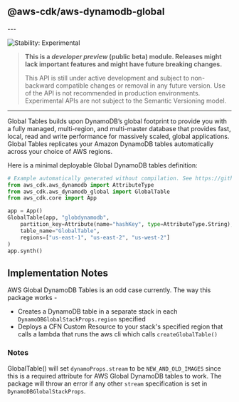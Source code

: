 ## @aws-cdk/aws-dynamodb-global

<!--BEGIN STABILITY BANNER-->---


![Stability: Experimental](https://img.shields.io/badge/stability-Experimental-important.svg?style=for-the-badge)

> **This is a *developer preview* (public beta) module. Releases might lack important features and might have
> future breaking changes.**
>
> This API is still under active development and subject to non-backward
> compatible changes or removal in any future version. Use of the API is not recommended in production
> environments. Experimental APIs are not subject to the Semantic Versioning model.

---
<!--END STABILITY BANNER-->

Global Tables builds upon DynamoDB’s global footprint to provide you with a fully managed, multi-region, and multi-master database that provides fast, local, read and write performance for massively scaled, global applications. Global Tables replicates your Amazon DynamoDB tables automatically across your choice of AWS regions.

Here is a minimal deployable Global DynamoDB tables definition:

```python
# Example automatically generated without compilation. See https://github.com/aws/jsii/issues/826
from aws_cdk.aws_dynamodb import AttributeType
from aws_cdk.aws_dynamodb_global import GlobalTable
from aws_cdk.core import App

app = App()
GlobalTable(app, "globdynamodb",
    partition_key=Attribute(name="hashKey", type=AttributeType.String),
    table_name="GlobalTable",
    regions=["us-east-1", "us-east-2", "us-west-2"]
)
app.synth()
```

## Implementation Notes

AWS Global DynamoDB Tables is an odd case currently.  The way this package works -

* Creates a DynamoDB table in a separate stack in each `DynamoDBGlobalStackProps.region` specified
* Deploys a CFN Custom Resource to your stack's specified region that calls a lambda that runs the aws cli which calls `createGlobalTable()`

### Notes

GlobalTable() will set `dynamoProps.stream` to be `NEW_AND_OLD_IMAGES` since this is a required attribute for AWS Global DynamoDB tables to work.  The package will throw an error if any other `stream` specification is set in `DynamoDBGlobalStackProps`.
